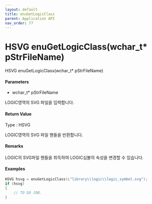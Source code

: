 ```yaml
---
layout: default
title: enuGetLogicClass
parent: Application API
nav_order: 77
---
```

# HSVG enuGetLogicClass\(wchar\_t\* pStrFileName\)

HSVG enuGetLogicClass\(wchar\_t\* pStrFileName\)

#### Parameters

* wchar\_t\* pStrFileName

LOGIC영역의 SVG 파일을 입력합니다.

#### Return Value

Type : HSVG

LOGIC영역의 SVG 파일 핸들을 반환합니다.

#### Remarks

LOGIC의 SVG파일 핸들을 취득하여 LOGIC심볼의 속성을 변경할 수 있습니다.

#### Examples

```cpp
HSVG hsvg = enuGetLogicClass(L"library\\logic\\logic_symbol.svg");
if (hsvg)
{
    // TO DO JOB.
}
```



